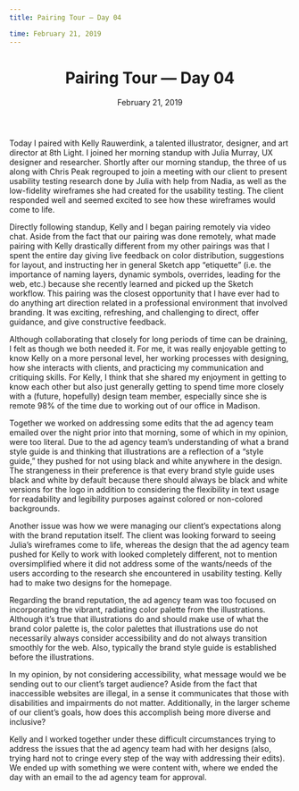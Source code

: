 ```yaml
---
title: Pairing Tour — Day 04

time: February 21, 2019
---
```


<main class='blogposts__container'>
  <header class='header-main'>
    <h1>Pairing Tour — Day 04</h1>
    <time datetime="2019-02-21">February 21, 2019</time>
  </header>

<p>Today I paired with Kelly Rauwerdink, a talented illustrator, designer, and art director at 8th Light. I joined her morning standup with Julia Murray, UX designer and researcher. Shortly after our morning standup, the three of us along with Chris Peak regrouped to join a meeting with our client to present usability testing research done by Julia with help from Nadia, as well as the low-fidelity wireframes she had created for the usability testing. The client responded well and seemed excited to see how these wireframes would come to life.</p>

<p>Directly following standup, Kelly and I began pairing remotely via video chat. Aside from the fact that our pairing was done remotely, what made pairing with Kelly drastically different from my other pairings was that I spent the entire day giving live feedback on color distribution, suggestions for layout, and instructing her in general Sketch app “etiquette” (i.e. the importance of naming layers, dynamic symbols, overrides, leading for the web, etc.) because she recently learned and picked up the Sketch workflow. This pairing was the closest opportunity that I have ever had to do anything art direction related in a professional environment that involved branding. It was exciting, refreshing, and challenging to direct, offer guidance, and give constructive feedback.</p>

<p>Although collaborating that closely for long periods of time can be draining, I felt as though we both needed it. For me, it was really enjoyable getting to know Kelly on a more personal level, her working processes with designing, how she interacts with clients, and practicing my communication and critiquing skills. For Kelly, I think that she shared my enjoyment in getting to know each other but also just generally getting to spend time more closely with a (future, hopefully) design team member, especially since she is remote 98% of the time due to working out of our office in Madison.</p>

<p>Together we worked on addressing some edits that the ad agency team emailed over the night prior into that morning, some of which in my opinion, were too literal. Due to the ad agency team’s understanding of what a brand style guide is and thinking that illustrations are a reflection of a “style guide,” they pushed for not using black and white anywhere in the design. The strangeness in their preference is that every brand style guide uses black and white by default because there should always be black and white versions for the logo in addition to considering the flexibility in text usage for readability and legibility purposes against colored or non-colored backgrounds.</p>

<p>Another issue was how we were managing our client’s expectations along with the brand reputation itself. The client was looking forward to seeing Julia’s wireframes come to life, whereas the design that the ad agency team pushed for Kelly to work with looked completely different, not to mention oversimplified where it did not address some of the wants/needs of the users according to the research she encountered in usability testing. Kelly had to make two designs for the homepage.</p>

<p>Regarding the brand reputation, the ad agency team was too focused on incorporating the vibrant, radiating color palette from the illustrations. Although it’s true that illustrations do and should make use of what the brand color palette is, the color palettes that illustrations use do not necessarily always consider accessibility and do not always transition smoothly for the web. Also, typically the brand style guide is established before the illustrations.</p>

<p>In my opinion, by not considering accessibility, what message would we be sending out to our client’s target audience? Aside from the fact that inaccessible websites are illegal, in a sense it communicates that those with disabilities and impairments do not matter. Additionally, in the larger scheme of our client’s goals, how does this accomplish being more diverse and inclusive?</p>

<p>Kelly and I worked together under these difficult circumstances trying to address the issues that the ad agency team had with her designs (also, trying hard not to cringe every step of the way with addressing their edits). We ended up with something we were content with, where we ended the day with an email to the ad agency team for approval.</p>
</main>